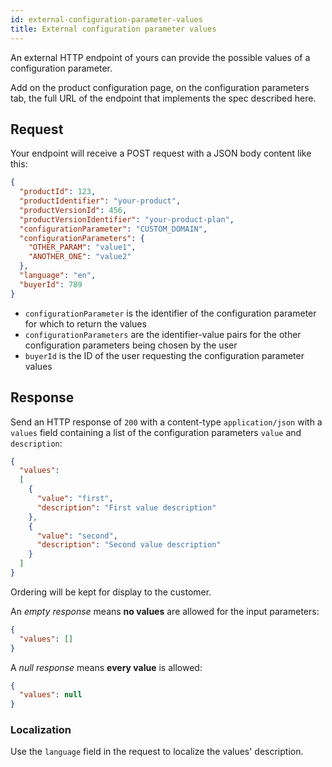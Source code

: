 ```yaml
---
id: external-configuration-parameter-values
title: External configuration parameter values
---
```


An external HTTP endpoint of yours can provide the possible values of a
configuration parameter.

Add on the product configuration page, on the configuration parameters tab,
the full URL of the endpoint that implements the spec described here.

## Request

Your endpoint will receive a POST request with a JSON body content like this:

```json
{
  "productId": 123,
  "productIdentifier": "your-product",
  "productVersionId": 456,
  "productVersionIdentifier": "your-product-plan",
  "configurationParameter": "CUSTOM_DOMAIN",
  "configurationParameters": {
    "OTHER_PARAM": "value1",
    "ANOTHER_ONE": "value2"
  },
  "language": "en",
  "buyerId": 789
}
```

* `configurationParameter` is the identifier of the configuration parameter
  for which to return the values
* `configurationParameters` are the identifier-value pairs for the other
  configuration parameters being chosen by the user
* `buyerId` is the ID of the user requesting the configuration parameter
  values

## Response

Send an HTTP response of `200` with a content-type `application/json` with a
`values` field containing a list of the configuration parameters `value` and
`description`:

```json
{
  "values":
  [
    {
      "value": "first",
      "description": "First value description"
    },
    {
      "value": "second",
      "description": "Second value description"
    }
  ]
}
```

Ordering will be kept for display to the customer.

An _empty response_ means **no values** are allowed for the input parameters:

```json
{
  "values": []
}
```

A _null response_ means **every value** is allowed:

```json
{
  "values": null
}
```

### Localization

Use the `language` field in the request to localize the values' description.
